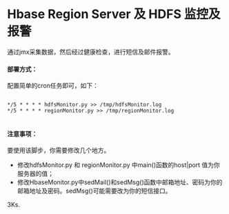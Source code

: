 # Hbase Region Server 及 HDFS 监控及报警
通过jmx采集数据，然后经过健康检查，进行短信及邮件报警。

#### 部署方式：
配置简单的cron任务即可，如下：
<pre>
<code>
*/5 * * * * hdfsMonitor.py >> /tmp/hdfsMonitor.log
*/5 * * * * regionMonitor.py >> /tmp/regionMonitor.log
</code>
</pre>

#### 注意事项：
要使用该脚步，你需要修改几个地方。

- 修改hdfsMonitor.py 和 regionMonitor.py 中main()函数的host|port 值为你服务器的值；
- 修改HbaseMonitor.py中sedMail()和sedMsg()函数中邮箱地址、密码为你的邮箱地址及密码。sedMsg()可能需要改为你的短信接口。


3Ks.
